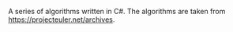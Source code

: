 A series of algorithms written in C#. The algorithms are taken from https://projecteuler.net/archives.